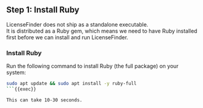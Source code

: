 ## Step 1: Install Ruby

LicenseFinder does not ship as a standalone executable.  
It is distributed as a Ruby gem, which means we need to have Ruby installed first before we can install and run LicenseFinder.

### Install Ruby

Run the following command to install Ruby (the full package) on your system:

```bash
sudo apt update && sudo apt install -y ruby-full
```{{exec}}

This can take 10-30 seconds.
